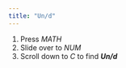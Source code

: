 ```yaml
---
title: "Un/d"
---
```


1. Press *MATH*
2. Slide over to *NUM*
3. Scroll down to *C* to find ***Un/d***
